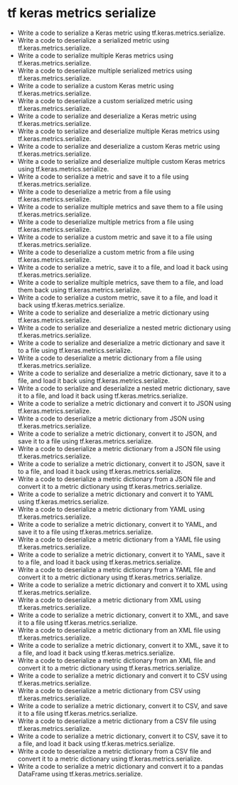 # tf keras metrics serialize

- Write a code to serialize a Keras metric using tf.keras.metrics.serialize.
- Write a code to deserialize a serialized metric using tf.keras.metrics.serialize.
- Write a code to serialize multiple Keras metrics using tf.keras.metrics.serialize.
- Write a code to deserialize multiple serialized metrics using tf.keras.metrics.serialize.
- Write a code to serialize a custom Keras metric using tf.keras.metrics.serialize.
- Write a code to deserialize a custom serialized metric using tf.keras.metrics.serialize.
- Write a code to serialize and deserialize a Keras metric using tf.keras.metrics.serialize.
- Write a code to serialize and deserialize multiple Keras metrics using tf.keras.metrics.serialize.
- Write a code to serialize and deserialize a custom Keras metric using tf.keras.metrics.serialize.
- Write a code to serialize and deserialize multiple custom Keras metrics using tf.keras.metrics.serialize.
- Write a code to serialize a metric and save it to a file using tf.keras.metrics.serialize.
- Write a code to deserialize a metric from a file using tf.keras.metrics.serialize.
- Write a code to serialize multiple metrics and save them to a file using tf.keras.metrics.serialize.
- Write a code to deserialize multiple metrics from a file using tf.keras.metrics.serialize.
- Write a code to serialize a custom metric and save it to a file using tf.keras.metrics.serialize.
- Write a code to deserialize a custom metric from a file using tf.keras.metrics.serialize.
- Write a code to serialize a metric, save it to a file, and load it back using tf.keras.metrics.serialize.
- Write a code to serialize multiple metrics, save them to a file, and load them back using tf.keras.metrics.serialize.
- Write a code to serialize a custom metric, save it to a file, and load it back using tf.keras.metrics.serialize.
- Write a code to serialize and deserialize a metric dictionary using tf.keras.metrics.serialize.
- Write a code to serialize and deserialize a nested metric dictionary using tf.keras.metrics.serialize.
- Write a code to serialize and deserialize a metric dictionary and save it to a file using tf.keras.metrics.serialize.
- Write a code to deserialize a metric dictionary from a file using tf.keras.metrics.serialize.
- Write a code to serialize and deserialize a metric dictionary, save it to a file, and load it back using tf.keras.metrics.serialize.
- Write a code to serialize and deserialize a nested metric dictionary, save it to a file, and load it back using tf.keras.metrics.serialize.
- Write a code to serialize a metric dictionary and convert it to JSON using tf.keras.metrics.serialize.
- Write a code to deserialize a metric dictionary from JSON using tf.keras.metrics.serialize.
- Write a code to serialize a metric dictionary, convert it to JSON, and save it to a file using tf.keras.metrics.serialize.
- Write a code to deserialize a metric dictionary from a JSON file using tf.keras.metrics.serialize.
- Write a code to serialize a metric dictionary, convert it to JSON, save it to a file, and load it back using tf.keras.metrics.serialize.
- Write a code to deserialize a metric dictionary from a JSON file and convert it to a metric dictionary using tf.keras.metrics.serialize.
- Write a code to serialize a metric dictionary and convert it to YAML using tf.keras.metrics.serialize.
- Write a code to deserialize a metric dictionary from YAML using tf.keras.metrics.serialize.
- Write a code to serialize a metric dictionary, convert it to YAML, and save it to a file using tf.keras.metrics.serialize.
- Write a code to deserialize a metric dictionary from a YAML file using tf.keras.metrics.serialize.
- Write a code to serialize a metric dictionary, convert it to YAML, save it to a file, and load it back using tf.keras.metrics.serialize.
- Write a code to deserialize a metric dictionary from a YAML file and convert it to a metric dictionary using tf.keras.metrics.serialize.
- Write a code to serialize a metric dictionary and convert it to XML using tf.keras.metrics.serialize.
- Write a code to deserialize a metric dictionary from XML using tf.keras.metrics.serialize.
- Write a code to serialize a metric dictionary, convert it to XML, and save it to a file using tf.keras.metrics.serialize.
- Write a code to deserialize a metric dictionary from an XML file using tf.keras.metrics.serialize.
- Write a code to serialize a metric dictionary, convert it to XML, save it to a file, and load it back using tf.keras.metrics.serialize.
- Write a code to deserialize a metric dictionary from an XML file and convert it to a metric dictionary using tf.keras.metrics.serialize.
- Write a code to serialize a metric dictionary and convert it to CSV using tf.keras.metrics.serialize.
- Write a code to deserialize a metric dictionary from CSV using tf.keras.metrics.serialize.
- Write a code to serialize a metric dictionary, convert it to CSV, and save it to a file using tf.keras.metrics.serialize.
- Write a code to deserialize a metric dictionary from a CSV file using tf.keras.metrics.serialize.
- Write a code to serialize a metric dictionary, convert it to CSV, save it to a file, and load it back using tf.keras.metrics.serialize.
- Write a code to deserialize a metric dictionary from a CSV file and convert it to a metric dictionary using tf.keras.metrics.serialize.
- Write a code to serialize a metric dictionary and convert it to a pandas DataFrame using tf.keras.metrics.serialize.